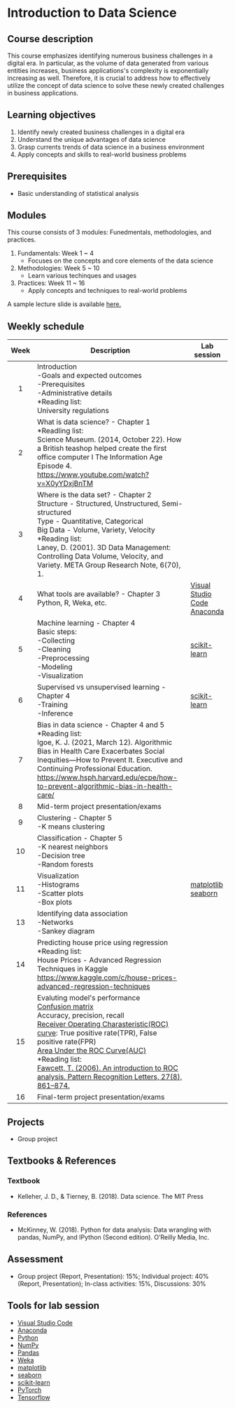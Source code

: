 # Introduction to Data Science

## Course description

This course emphasizes identifying numerous business challenges in a digital era. In particular, as the volume of data generated from various entities increases, business applications's complexity is exponentially increasing as well. Therefore, it is crucial to address how to effectively utilize the concept of data science to solve these newly created challenges in business applications.

## Learning objectives

1.	Identify newly created business challenges in a digital era
2.	Understand the unique advantages of data science
3.	Grasp currents trends of data science in a business environment
4.  Apply concepts and skills to real-world business problems

## Prerequisites

- Basic understanding of statistical analysis

## Modules

This course consists of 3 modules: Funedmentals, methodologies, and practices.

1. Fundamentals: Week 1 ~ 4
   - Focuses on the concepts and core elements of the data science
2. Methodologies: Week 5 ~ 10
   - Learn various techinques and usages
3. Practices: Week 11 ~ 16
   - Apply concepts and techniques to real-world problems

A sample lecture slide is available [here.](https://docs.google.com/presentation/d/1HIu-RP-WA5_UfLtg7G-cbVG7jDUwByQw-qaZOpqJv_0/edit?usp=sharing)

## Weekly schedule

| Week | Description | Lab session |
|:---:| ---| --- |
|1 | Introduction<br>-Goals and expected outcomes<br>-Prerequisites<br>-Administrative details<br>*Reading list:<br>University regulations|
|2| What is data science? - Chapter 1<br>*Readling list:<br>Science Museum. (2014, October 22). How a British teashop helped create the first office computer I The Information Age Episode 4. https://www.youtube.com/watch?v=X0yYDxjBnTM|
|3| Where is the data set? - Chapter 2<br>Structure - Structured, Unstructured, Semi-structured<br>Type - Quantitative, Categorical<br>Big Data - Volume, Variety, Velocity<br>*Reading list:<br>Laney, D. (2001). 3D Data Management: Controlling Data Volume, Velocity, and Variety. META Group Research Note, 6(70), 1.|
|4 | What tools are available? - Chapter 3<br>Python, R, Weka, etc.| [Visual Studio Code](https://code.visualstudio.com/)<br>[Anaconda](https://www.anaconda.com/) |
|5| Machine learning - Chapter 4<br>Basic steps:<br>-Collecting<br>-Cleaning<br>-Preprocessing<br>-Modeling<br>-Visualization | [scikit-learn](https://scikit-learn.org/stable/) |
|6| Supervised vs unsupervised learning - Chapter 4<br>-Training<br>-Inference| [scikit-learn](https://scikit-learn.org/stable/) |
|7| Bias in data science - Chapter 4 and 5<br>*Reading list:<br>Igoe, K. J. (2021, March 12). Algorithmic Bias in Health Care Exacerbates Social Inequities—How to Prevent It. Executive and Continuing Professional Education. https://www.hsph.harvard.edu/ecpe/how-to-prevent-algorithmic-bias-in-health-care/|
|8| Mid-term project presentation/exams| 
|9| Clustering - Chapter 5<br>-K means clustering|
|10| Classification - Chapter 5<br>-K nearest neighbors<br>-Decision tree<br>-Random forests|
|11| Visualization<br>-Histograms<br>-Scatter plots<br>-Box plots| [matplotlib](https://matplotlib.org/)<br>[seaborn](https://seaborn.pydata.org/) |
|13| Identifying data association<br>-Networks<br>-Sankey diagram| 
|14| Predicting house price using regression<br>*Reading list:<br>House Prices - Advanced Regression Techniques in Kaggle https://www.kaggle.com/c/house-prices-advanced-regression-techniques|
|15| Evaluting model's performance<br>[Confusion matrix](https://github.com/briankimstudio/ML_Tutorial/blob/main/Evaluation.md#1-confusion-matrix)<br>Accuracy, precision, recall<br>[Receiver Operating Charasteristic(ROC) curve](https://github.com/briankimstudio/ML_Tutorial/blob/main/Evaluation.md#2-receiver-operating-charasteristicroc-curve): True positive rate(TPR), False positive rate(FPR)<br>[Area Under the ROC Curve(AUC)](https://github.com/briankimstudio/ML_Tutorial/blob/main/Evaluation.md#3-area-under-the-roc-curveauc)<br>*Reading list:<br>[Fawcett, T. (2006). An introduction to ROC analysis. Pattern Recognition Letters, 27(8), 861–874.](https://doi.org/10.1016/j.patrec.2005.10.010)| 
|16| Final-term project presentation/exams|

## Projects

- Group project

## Textbooks & References
### Textbook
- Kelleher, J. D., & Tierney, B. (2018). Data science. The MIT Press
### References
- McKinney, W. (2018). Python for data analysis: Data wrangling with pandas, NumPy, and IPython (Second edition). O’Reilly Media, Inc.

## Assessment

- Group project (Report, Presentation): 15%; Individual project: 40% (Report, Presentation); In-class activities: 15%, Discussions: 30%

## Tools for lab session

- [Visual Studio Code](https://code.visualstudio.com/)
- [Anaconda](https://www.anaconda.com/)
- [Python](https://www.python.org/)
- [NumPy](https://numpy.org/)
- [Pandas](https://pandas.pydata.org/)
- [Weka](https://www.cs.waikato.ac.nz/ml/weka/)
- [matplotlib](https://matplotlib.org/)
- [seaborn](https://seaborn.pydata.org/)
- [scikit-learn](https://scikit-learn.org/stable/)
- [PyTorch](https://pytorch.org/)
- [Tensorflow](https://www.tensorflow.org/)
